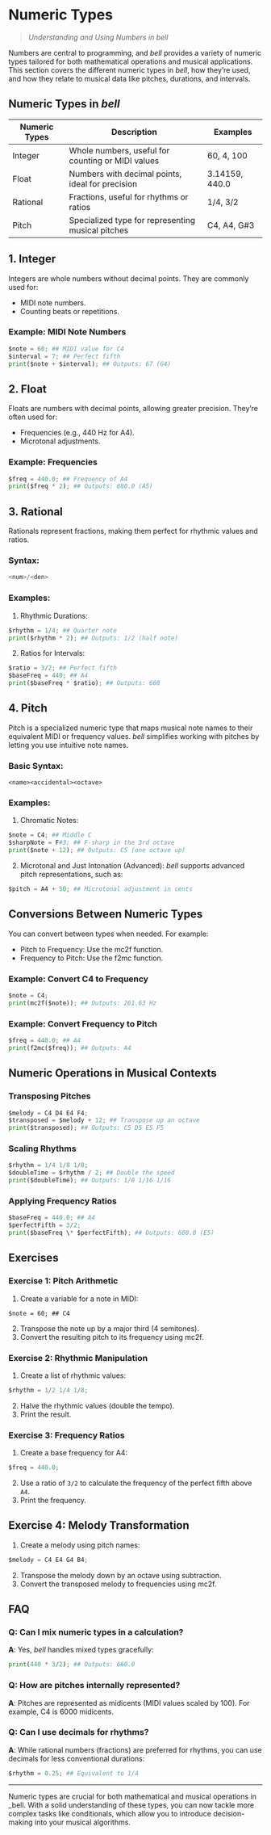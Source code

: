 # Numeric Types

> _Understanding and Using Numbers in bell_

Numbers are central to programming, and _bell_ provides a variety of numeric types tailored for both mathematical operations and musical applications. This section covers the different numeric types in _bell_, how they’re used, and how they relate to musical data like pitches, durations, and intervals.

## Numeric Types in _bell_

| Numeric Types | Description                                       | Examples       |
| ------------- | ------------------------------------------------- | -------------- |
| Integer       | Whole numbers, useful for counting or MIDI values | 60, 4, 100     |
| Float         | Numbers with decimal points, ideal for precision  | 3.14159, 440.0 |
| Rational      | Fractions, useful for rhythms or ratios           | 1/4, 3/2       |
| Pitch         | Specialized type for representing musical pitches | C4, A4, G#3    |

## 1. Integer

Integers are whole numbers without decimal points. They are commonly used for:

- MIDI note numbers.
- Counting beats or repetitions.

### Example: MIDI Note Numbers

```py
$note = 60; ## MIDI value for C4
$interval = 7; ## Perfect fifth
print($note + $interval); ## Outputs: 67 (G4)
```

## 2. Float

Floats are numbers with decimal points, allowing greater precision. They’re often used for:

- Frequencies (e.g., 440 Hz for A4).
- Microtonal adjustments.

### Example: Frequencies

```py
$freq = 440.0; ## Frequency of A4
print($freq * 2); ## Outputs: 880.0 (A5)
```

## 3. Rational

Rationals represent fractions, making them perfect for rhythmic values and ratios.

### Syntax:

```py
<num>/<den>
```

### Examples:

1. Rhythmic Durations:

```py
$rhythm = 1/4; ## Quarter note
print($rhythm * 2); ## Outputs: 1/2 (half note)
```

2. Ratios for Intervals:

```py
$ratio = 3/2; ## Perfect fifth
$baseFreq = 440; ## A4
print($baseFreq * $ratio); ## Outputs: 660
```

## 4. Pitch

Pitch is a specialized numeric type that maps musical note names to their equivalent MIDI or frequency values. _bell_ simplifies working with pitches by letting you use intuitive note names.

### Basic Syntax:

```
<name><accidental><octave>
```

### Examples:

1. Chromatic Notes:

```py
$note = C4; ## Middle C
$sharpNote = F#3; ## F-sharp in the 3rd octave
print($note + 12); ## Outputs: C5 (one octave up)
```

2. Microtonal and Just Intonation (Advanced): _bell_ supports advanced pitch representations, such as:

```py
$pitch = A4 + 50; ## Microtonal adjustment in cents
```

## Conversions Between Numeric Types

You can convert between types when needed. For example:

- Pitch to Frequency: Use the mc2f function.
- Frequency to Pitch: Use the f2mc function.

### Example: Convert C4 to Frequency

```py
$note = C4;
print(mc2f($note)); ## Outputs: 261.63 Hz
```

### Example: Convert Frequency to Pitch

```py
$freq = 440.0; ## A4
print(f2mc($freq)); ## Outputs: A4
```

## Numeric Operations in Musical Contexts

### Transposing Pitches

```py
$melody = C4 D4 E4 F4;
$transposed = $melody + 12; ## Transpose up an octave
print($transposed); ## Outputs: C5 D5 E5 F5
```

### Scaling Rhythms

```py
$rhythm = 1/4 1/8 1/8;
$doubleTime = $rhythm / 2; ## Double the speed
print($doubleTime); ## Outputs: 1/8 1/16 1/16
```

### Applying Frequency Ratios

```py
$baseFreq = 440.0; ## A4
$perfectFifth = 3/2;
print($baseFreq \* $perfectFifth); ## Outputs: 660.0 (E5)
```

## Exercises

### Exercise 1: Pitch Arithmetic

1. Create a variable for a note in MIDI:

```
$note = 60; ## C4
```

2. Transpose the note up by a major third (4 semitones).
3. Convert the resulting pitch to its frequency using mc2f.

### Exercise 2: Rhythmic Manipulation

1. Create a list of rhythmic values:

```py
$rhythm = 1/2 1/4 1/8;
```

2. Halve the rhythmic values (double the tempo).
3. Print the result.

### Exercise 3: Frequency Ratios

1. Create a base frequency for A4:

```py
$freq = 440.0;
```

2. Use a ratio of `3/2` to calculate the frequency of the perfect fifth above `A4`.
3. Print the frequency.

## Exercise 4: Melody Transformation

1. Create a melody using pitch names:

```py
$melody = C4 E4 G4 B4;
```

2. Transpose the melody down by an octave using subtraction.
3. Convert the transposed melody to frequencies using mc2f.

## FAQ

### Q: Can I mix numeric types in a calculation?

**A**: Yes, _bell_ handles mixed types gracefully:

```py
print(440 * 3/2); ## Outputs: 660.0
```

### Q: How are pitches internally represented?

**A**: Pitches are represented as midicents (MIDI values scaled by 100). For example, C4 is 6000 midicents.

### Q: Can I use decimals for rhythms?

**A**: While rational numbers (fractions) are preferred for rhythms, you can use decimals for less conventional durations:

```py
$rhythm = 0.25; ## Equivalent to 1/4
```

---

Numeric types are crucial for both mathematical and musical operations in \_bell. With a solid understanding of these types, you can now tackle more complex tasks like conditionals, which allow you to introduce decision-making into your musical algorithms.
